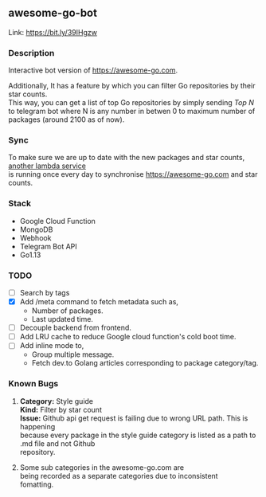 ## awesome-go-bot

Link: https://bit.ly/39IHgzw

### Description 

Interactive bot version of https://awesome-go.com.  

Additionally, It has a feature by which you can filter Go repositories by their star counts.  
This way, you can get a list of top Go repositories by simply sending *Top N* to telegram
bot where N is any number in betwen 0 to maximum number of packages (around 2100 as of now).

### Sync

To make sure we are up to date with the new packages and star counts, [another lambda service](https://github.com/samirkape/awesome-go-sync) \
is running once every day to synchronise https://awesome-go.com and star counts.

### Stack
* Google Cloud Function
* MongoDB
* Webhook
* Telegram Bot API
* Go1.13

### TODO

- [ ] Search by tags
- [x] Add /meta command to fetch metadata such as,
     * Number of packages. 
     * Last updated time.
- [ ] Decouple backend from frontend.
- [ ] Add LRU cache to reduce Google cloud function's cold boot time.
- [ ] Add inline mode to,
     * Group multiple message.
     * Fetch dev.to Golang articles corresponding to package category/tag.

### Known Bugs

1. **Category:** Style guide\
**Kind:** Filter by star count\
**Issue:** Github api get request is failing due to wrong URL path. This is happening\
because every package in the style guide category is listed as a path to .md file and not Github\
repository.

2. Some sub categories in the awesome-go.com are\
being recorded as a separate categories due to inconsistent\
fomatting.
